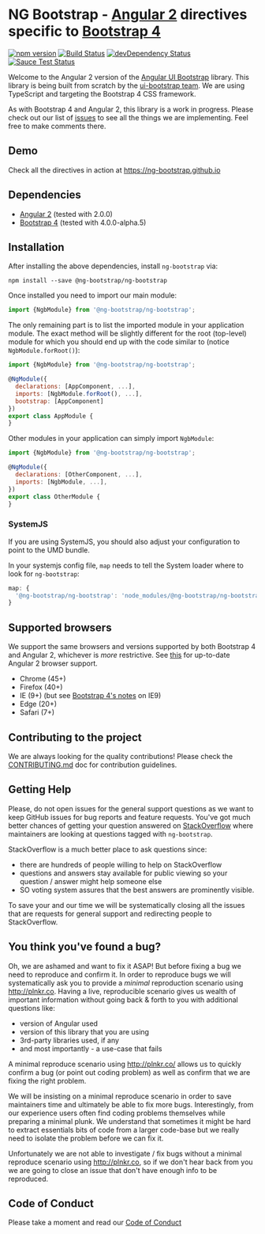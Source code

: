 # NG Bootstrap - [Angular 2](http://angular.io/) directives specific to [Bootstrap 4](http://v4-alpha.getbootstrap.com/)

[![npm version](https://badge.fury.io/js/%40ng-bootstrap%2Fng-bootstrap.svg)](https://badge.fury.io/js/%40ng-bootstrap%2Fng-bootstrap)
[![Build Status](https://travis-ci.org/ng-bootstrap/ng-bootstrap.svg?branch=master)](https://travis-ci.org/ng-bootstrap/ng-bootstrap)
[![devDependency Status](https://david-dm.org/ng-bootstrap/ng-bootstrap/dev-status.svg?branch=master)](https://david-dm.org/ng-bootstrap/ng-bootstrap#info=devDependencies)
[![Sauce Test Status](https://saucelabs.com/browser-matrix/pkozlowski.svg)](https://saucelabs.com/u/pkozlowski)

Welcome to the Angular 2 version of the [Angular UI Bootstrap](https://github.com/angular-ui/bootstrap) library.
This library is being built from scratch by the [ui-bootstrap team](https://github.com/angular-ui/bootstrap).
We are using TypeScript and targeting the Bootstrap 4 CSS framework.

As with Bootstrap 4 and Angular 2, this library is a work in progress. Please check out our list of
[issues](https://github.com/ng-bootstrap/ng-bootstrap/issues) to see all the things we are implementing.
Feel free to make comments there.

## Demo

Check all the directives in action at https://ng-bootstrap.github.io

## Dependencies
* [Angular 2](https://angular.io) (tested with 2.0.0)
* [Bootstrap 4](https://v4-alpha.getbootstrap.com) (tested with 4.0.0-alpha.5)

## Installation
After installing the above dependencies, install `ng-bootstrap` via:
```shell
npm install --save @ng-bootstrap/ng-bootstrap
```
Once installed you need to import our main module:
```js
import {NgbModule} from '@ng-bootstrap/ng-bootstrap';
```
The only remaining part is to list the imported module in your application module. The exact method will be slightly
different for the root (top-level) module for which you should end up with the code similar to (notice `NgbModule.forRoot()`):
```js
import {NgbModule} from '@ng-bootstrap/ng-bootstrap';

@NgModule({
  declarations: [AppComponent, ...],
  imports: [NgbModule.forRoot(), ...],  
  bootstrap: [AppComponent]
})
export class AppModule {
}
```

Other modules in your application can simply import `NgbModule`:

```js
import {NgbModule} from '@ng-bootstrap/ng-bootstrap';

@NgModule({
  declarations: [OtherComponent, ...],
  imports: [NgbModule, ...], 
})
export class OtherModule {
}
```

### SystemJS
If you are using SystemJS, you should also adjust your configuration to point to the UMD bundle.

In your systemjs config file, `map` needs to tell the System loader where to look for `ng-bootstrap`:
```js
map: {
  '@ng-bootstrap/ng-bootstrap': 'node_modules/@ng-bootstrap/ng-bootstrap/bundles/ng-bootstrap.js',
}
```
## Supported browsers

We support the same browsers and versions supported by both Bootstrap 4 and Angular 2, whichever is _more_ restrictive.
See [this](https://github.com/angular/angular/blob/master/README.md) for up-to-date Angular 2 browser support.

* Chrome (45+)
* Firefox (40+)
* IE (9+) (but see [Bootstrap 4's notes](http://v4-alpha.getbootstrap.com/getting-started/browsers-devices/#internet-explorer-9) on IE9)
* Edge (20+)
* Safari (7+)

## Contributing to the project

We are always looking for the quality contributions! Please check the [CONTRIBUTING.md](CONTRIBUTING.md) doc for contribution guidelines.

## Getting Help

Please, do not open issues for the general support questions as we want to keep GitHub issues for bug reports and feature requests. You've got much better chances of getting your question answered on [StackOverflow](http://stackoverflow.com/questions/tagged/ng-bootstrap) where maintainers are looking at questions tagged with `ng-bootstrap`.

StackOverflow is a much better place to ask questions since:
* there are hundreds of people willing to help on StackOverflow
* questions and answers stay available for public viewing so your question / answer might help someone else
* SO voting system assures that the best answers are prominently visible.

To save your and our time we will be systematically closing all the issues that are requests for general support and redirecting people to StackOverflow.

## You think you've found a bug?

Oh, we are ashamed and want to fix it ASAP! But before fixing a bug we need to reproduce and confirm it. In order to reproduce bugs we will systematically ask you to provide a _minimal_ reproduction scenario using http://plnkr.co. Having a live, reproducible scenario gives us wealth of important information without going back & forth to you with additional questions like:
* version of Angular used
* version of this library that you are using
* 3rd-party libraries used, if any
* and most importantly - a use-case that fails

A minimal reproduce scenario using http://plnkr.co/ allows us to quickly confirm a bug (or point out coding problem) as well as confirm that we are fixing the right problem.

We will be insisting on a minimal reproduce scenario in order to save maintainers time and ultimately be able to fix more bugs. Interestingly, from our experience users often find coding problems themselves while preparing a minimal plunk. We understand that sometimes it might be hard to extract essentials bits of code from a larger code-base but we really need to isolate the problem before we can fix it.

Unfortunately we are not able to investigate / fix bugs without a minimal reproduce scenario using http://plnkr.co, so if we don't hear back from you we are going to close an issue that don't have enough info to be reproduced.

## Code of Conduct

Please take a moment and read our [Code of Conduct](CODE_OF_CONDUCT.md)
